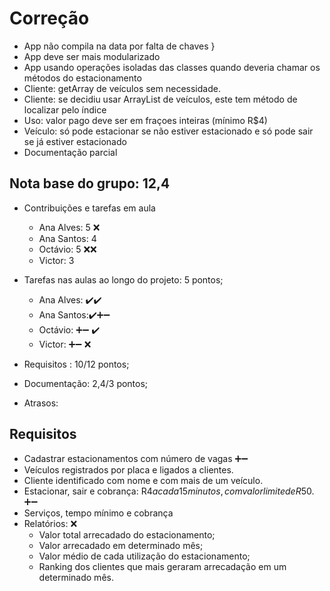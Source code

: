 # Correção
  - App não compila na data por falta de chaves }
  - App deve ser mais modularizado
  - App usando operações isoladas das classes quando deveria chamar os métodos do estacionamento
  - Cliente: getArray de veículos sem necessidade.
  - Cliente: se decidiu usar ArrayList de veículos, este tem método de localizar pelo índice
  - Uso: valor pago deve ser em fraçoes inteiras (mínimo R$4)
  - Veículo: só pode estacionar se não estiver estacionado e só pode sair se já estiver estacionado
  - Documentação parcial

## Nota base do grupo: 12,4


  - Contribuições e tarefas em aula
    - Ana Alves:  5 ❌
    - Ana Santos: 4
    - Octávio: 5 ❌❌
    - Victor: 3

  - Tarefas nas aulas ao longo do projeto: 5 pontos;
    - Ana Alves: ✔️✔️
    - Ana Santos:✔️➕➖
    - Octávio: ➕➖ ✔️
    - Victor: ➕➖ ❌

- Requisitos : 10/12 pontos;
- Documentação: 2,4/3 pontos;
- Atrasos: 

   

## Requisitos

  - Cadastrar estacionamentos com número de vagas ➕➖
  - Veículos registrados por placa e ligados a clientes. 
  - Cliente identificado com nome e com mais de um veículo. 
  - Estacionar, sair e cobrança: R$4 a cada 15 minutos, com valor limite de R$50.  ➕➖
  - Serviços, tempo mínimo e cobrança
  - Relatórios: ❌
    - Valor total arrecadado do estacionamento;
    - Valor arrecadado em determinado mês;
    - Valor médio de cada utilização do estacionamento;
    - Ranking dos clientes que mais geraram arrecadação em um determinado mês.